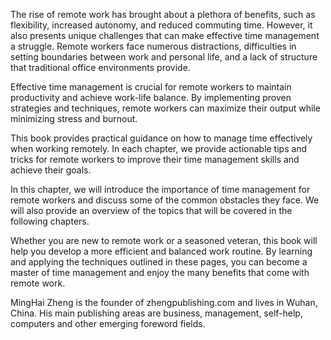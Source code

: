 
The rise of remote work has brought about a plethora of benefits, such as flexibility, increased autonomy, and reduced commuting time. However, it also presents unique challenges that can make effective time management a struggle. Remote workers face numerous distractions, difficulties in setting boundaries between work and personal life, and a lack of structure that traditional office environments provide.

Effective time management is crucial for remote workers to maintain productivity and achieve work-life balance. By implementing proven strategies and techniques, remote workers can maximize their output while minimizing stress and burnout.

This book provides practical guidance on how to manage time effectively when working remotely. In each chapter, we provide actionable tips and tricks for remote workers to improve their time management skills and achieve their goals.

In this chapter, we will introduce the importance of time management for remote workers and discuss some of the common obstacles they face. We will also provide an overview of the topics that will be covered in the following chapters.

Whether you are new to remote work or a seasoned veteran, this book will help you develop a more efficient and balanced work routine. By learning and applying the techniques outlined in these pages, you can become a master of time management and enjoy the many benefits that come with remote work.

MingHai Zheng is the founder of zhengpublishing.com and lives in Wuhan, China. His main publishing areas are business, management, self-help, computers and other emerging foreword fields.
